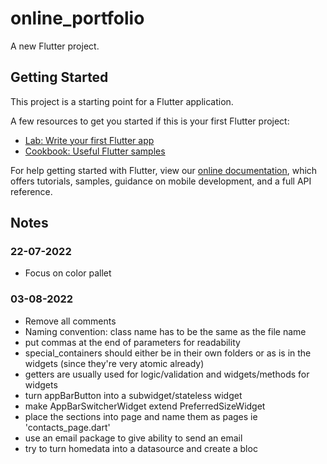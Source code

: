 # online_portfolio

A new Flutter project.

## Getting Started

This project is a starting point for a Flutter application.

A few resources to get you started if this is your first Flutter project:

- [Lab: Write your first Flutter app](https://flutter.dev/docs/get-started/codelab)
- [Cookbook: Useful Flutter samples](https://flutter.dev/docs/cookbook)

For help getting started with Flutter, view our
[online documentation](https://flutter.dev/docs), which offers tutorials,
samples, guidance on mobile development, and a full API reference.

## Notes

### 22-07-2022
- Focus on color pallet

### 03-08-2022
- Remove all comments
- Naming convention: class name has to be the same as the file name
- put commas at the end of parameters for readability
- special_containers should either be in their own folders or as is in the widgets (since they're very atomic already)
- getters are usually used for logic/validation and widgets/methods for widgets
- turn appBarButton into a subwidget/stateless widget
- make AppBarSwitcherWidget extend PreferredSizeWidget
- place the sections into page and name them as pages ie 'contacts_page.dart'
- use an email package to give ability to send an email
- try to turn homedata into a datasource and create a bloc